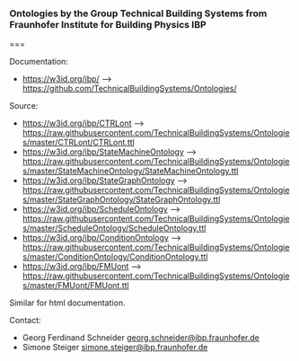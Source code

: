 ### Ontologies by the Group Technical Building Systems from Fraunhofer Institute for Building Physics IBP
===

Documentation:

* https://w3id.org/ibp/ --> https://github.com/TechnicalBuildingSystems/Ontologies/

Source:

* https://w3id.org/ibp/CTRLont --> https://raw.githubusercontent.com/TechnicalBuildingSystems/Ontologies/master/CTRLont/CTRLont.ttl
* https://w3id.org/ibp/StateMachineOntology --> https://raw.githubusercontent.com/TechnicalBuildingSystems/Ontologies/master/StateMachineOntology/StateMachineOntology.ttl
* https://w3id.org/ibp/StateGraphOntology --> https://raw.githubusercontent.com/TechnicalBuildingSystems/Ontologies/master/StateGraphOntology/StateGraphOntology.ttl
* https://w3id.org/ibp/ScheduleOntology --> https://raw.githubusercontent.com/TechnicalBuildingSystems/Ontologies/master/ScheduleOntology/ScheduleOntology.ttl
* https://w3id.org/ibp/ConditionOntology --> https://raw.githubusercontent.com/TechnicalBuildingSystems/Ontologies/master/ConditionOntology/ConditionOntology.ttl
* https://w3id.org/ibp/FMUont --> https://raw.githubusercontent.com/TechnicalBuildingSystems/Ontologies/master/FMUont/FMUont.ttl


Similar for html documentation.

Contact:

* Georg Ferdinand Schneider <georg.schneider@ibp.fraunhofer.de>
* Simone Steiger <simone.steiger@ibp.fraunhofer.de>

